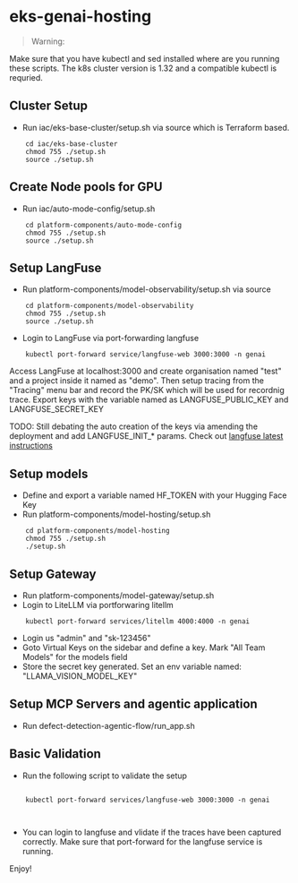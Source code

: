 # eks-genai-hosting

> Warning:

Make sure that you have kubectl and sed installed where are you running these scripts. The k8s cluster version is 1.32 and a compatible kubectl is requried.

## Cluster Setup
- Run iac/eks-base-cluster/setup.sh via source which is Terraform based. 
```code
    cd iac/eks-base-cluster
    chmod 755 ./setup.sh
    source ./setup.sh
```

## Create Node pools for GPU
- Run iac/auto-mode-config/setup.sh
```code
    cd platform-components/auto-mode-config
    chmod 755 ./setup.sh
    source ./setup.sh
```

## Setup LangFuse
- Run platform-components/model-observability/setup.sh via source
```code
    cd platform-components/model-observability
    chmod 755 ./setup.sh
    source ./setup.sh
```

- Login to LangFuse via port-forwarding langfuse
```code
    kubectl port-forward service/langfuse-web 3000:3000 -n genai
```

Access LangFuse at localhost:3000 and create organisation named "test" and a project inside it named as "demo". Then setup tracing 
from the "Tracing" menu bar and record the PK/SK which will be used for recordnig trace.
Export keys with the variable named as LANGFUSE_PUBLIC_KEY and LANGFUSE_SECRET_KEY 

TODO: Still debating the auto creation of the keys via amending the deployment and add LANGFUSE_INIT_* params. Check out [langfuse latest instructions](https://langfuse.com/self-hosting/headless-initialization)

## Setup models
- Define and export a variable named HF_TOKEN with your Hugging Face Key
- Run platform-components/model-hosting/setup.sh
```code
    cd platform-components/model-hosting
    chmod 755 ./setup.sh
    ./setup.sh
```


## Setup Gateway
- Run platform-components/model-gateway/setup.sh
- Login to LiteLLM via portforwaring litellm
```code
    kubectl port-forward services/litellm 4000:4000 -n genai
```
- Login us "admin" and "sk-123456"
- Goto Virtual Keys on the sidebar and define a key. Mark "All Team Models" for the models field
- Store the secret key generated. Set an env variable named: "LLAMA_VISION_MODEL_KEY"

## Setup MCP Servers and agentic application
- Run defect-detection-agentic-flow/run_app.sh


## Basic Validation
- Run the following script to validate the setup
```

    kubectl port-forward services/langfuse-web 3000:3000 -n genai

    
```
- You can login to langfuse and vlidate if the traces have been captured correctly. Make sure that port-forward for the langfuse service is running.



Enjoy!


